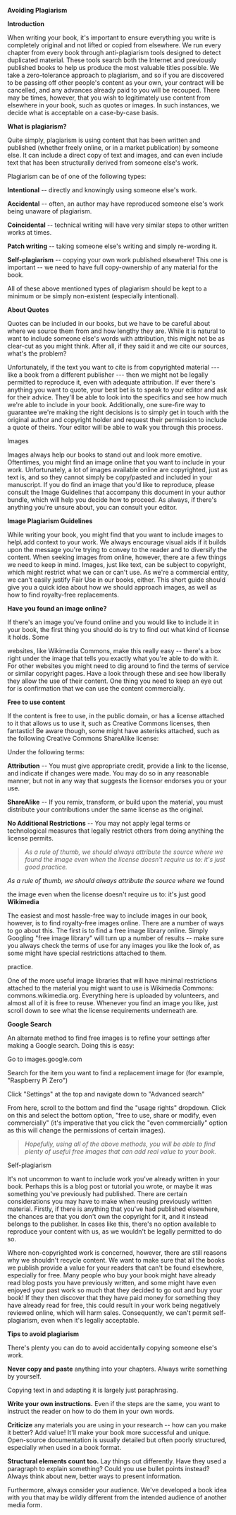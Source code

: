 **Avoiding Plagiarism**

**Introduction**

When writing your book, it's important to ensure everything you write is
completely original and not lifted or copied from elsewhere. We run
every chapter from every book through anti-plagiarism tools designed to
detect duplicated material. These tools search both the Internet and
previously published books to help us produce the most valuable titles
possible. We take a zero-tolerance approach to plagiarism, and so if you
are discovered to be passing off other people's content as your own,
your contract will be cancelled, and any advances already paid to you
will be recouped. There may be times, however, that you wish to
legitimately use content from elsewhere in your book, such as quotes or
images. In such instances, we decide what is acceptable on a
case-by-case basis.

**What is plagiarism?**

Quite simply, plagiarism is using content that has been written and
published (whether freely online, or in a market publication) by someone
else. It can include a direct copy of text and images, and can even
include text that has been structurally derived from someone else\'s
work.

Plagiarism can be of one of the following types:

**Intentional** -- directly and knowingly using someone else\'s work.

**Accidental** -- often, an author may have reproduced someone else\'s
work being unaware of plagiarism.

**Coincidental** -- technical writing will have very similar steps to
other written works at times.

**Patch writing** -- taking someone else\'s writing and simply
re-wording it.

**Self-plagiarism** -- copying your own work published elsewhere! This
one is important -- we need to have full copy-ownership of any material
for the book.

All of these above mentioned types of plagiarism should be kept to a
minimum or be simply non-existent (especially intentional).

**About Quotes**

Quotes can be included in our books, but we have to be careful about
where we source them from and how lengthy they are. While it is natural
to want to include someone else\'s words with attribution, this might
not be as clear-cut as you might think. After all, if they said it and
we cite our sources, what's the problem?

Unfortunately, if the text you want to cite is from copyrighted material
--- like a book from a different publisher --- then we might not be
legally permitted to reproduce it, even with adequate attribution. If
ever there's anything you want to quote, your best bet is to speak to
your editor and ask for their advice. They'll be able to look into the
specifics and see how much we're able to include in your book.
Additionally, one sure-fire way to guarantee we're making the right
decisions is to simply get in touch with the original author and
copyright holder and request their permission to include a quote of
theirs. Your editor will be able to walk you through this process.

Images

Images always help our books to stand out and look more emotive.
Oftentimes, you might find an image online that you want to include in
your work. Unfortunately, a lot of images available online are
copyrighted, just as text is, and so they cannot simply be copy/pasted
and included in your manuscript. If you do find an image that you'd like
to reproduce, please consult the Image Guidelines that accompany this
document in your author bundle, which will help you decide how to
proceed. As always, if there's anything you're unsure about, you can
consult your editor.

**Image Plagiarism Guidelines**

While writing your book, you might find that you want to include images
to help\\ add context to your work. We always encourage visual aids if
it builds upon the message you're trying to convey to the reader and to
diversify the content. When seeking images from online, however, there
are a few things we need to keep in mind. Images, just like text, can be
subject to copyright, which might restrict what we can or can't use. As
we're a commercial entity, we can't easily justify Fair Use in our
books, either. This short guide should give you a quick idea about how
we should approach images, as well as how to find royalty-free
replacements.

**Have you found an image online?**

If there's an image you've found online and you would like to include it
in your book, the first thing you should do is try to find out what kind
of license it holds. Some

websites, like Wikimedia Commons, make this really easy -- there's a box
right under the image that tells you exactly what you're able to do with
it. For other websites you might need to dig around to find the terms of
service or similar copyright pages. Have a look through these and see
how liberally they allow the use of their content. One thing you need to
keep an eye out for is confirmation that we can use the content
commercially.

**Free to use content**

If the content is free to use, in the public domain, or has a license
attached to it that allows us to use it, such as Creative Commons
licenses, then fantastic! Be aware though, some might have asterisks
attached, such as the following Creative Commons ShareAlike license:

Under the following terms:

**Attribution** -- You must give appropriate credit, provide a link to
the license, and indicate if changes were made. You may do so in any
reasonable manner, but not in any way that suggests the licensor
endorses you or your use.

**ShareAlike** -- If you remix, transform, or build upon the material,
you must distribute your contributions under the same license as the
original.

**No Additional Restrictions** -- You may not apply legal terms or
technological measures that legally restrict others from doing anything
the license permits.

> *As a rule of thumb, we should always attribute the source where we
> found the image even when the license doesn't require us to: it's just
> good practice.*

*As a rule of thumb, we should always attribute the source where we*
found

the image even when the license doesn't require us to: it's just good
**Wikimedia**

The easiest and most hassle-free way to include images in our book,
however, is to find royalty-free images online. There are a number of
ways to go about this. The first is to find a free image library online.
Simply Googling "free image library" will turn up a number of results
\-- make sure you always check the terms of use for any images you like
the look of, as some might have special restrictions attached to them.

practice.

One of the more useful image libraries that will have minimal
restrictions attached to the material you might want to use is Wikimedia
Commons: commons.wikimedia.org. Everything here is uploaded by
volunteers, and almost all of it is free to reuse. Whenever you find an
image you like, just scroll down to see what the license requirements
underneath are.

**Google Search**

An alternate method to find free images is to refine your settings after
making a Google search. Doing this is easy:

Go to images.google.com

Search for the item you want to find a replacement image for (for
example, "Raspberry Pi Zero")

Click "Settings" at the top and navigate down to "Advanced search"

From here, scroll to the bottom and find the "usage rights" dropdown.
Click on this and select the bottom option, "free to use, share or
modify, even commercially" (it's imperative that you click the "even
commercially" option as this will change the permissions of certain
images).

> *Hopefully, using all of the above methods, you will be able to find
> plenty of useful free images that can add real value to your book.*

Self-plagiarism

It's not uncommon to want to include work you've already written in your
book. Perhaps this is a blog post or tutorial you wrote, or maybe it was
something you've previously had published. There are certain
considerations you may have to make when reusing previously written
material. Firstly, if there is anything that you've had published
elsewhere, the chances are that you don't own the copyright for it, and
it instead belongs to the publisher. In cases like this, there's no
option available to reproduce your content with us, as we wouldn't be
legally permitted to do so.

Where non-copyrighted work is concerned, however, there are still
reasons why we shouldn't recycle content. We want to make sure that all
the books we publish provide a value for your readers that can't be
found elsewhere, especially for free. Many people who buy your book
might have already read blog posts you have previously written, and some
might have even enjoyed your past work so much that they decided to go
out and buy your book! If they then discover that they have paid money
for something they have already read for free, this could result in your
work being negatively reviewed online, which will harm sales.
Consequently, we can't permit self-plagiarism, even when it's legally
acceptable.

**Tips to avoid plagiarism**

There\'s plenty you can do to avoid accidentally copying someone else\'s
work.

**Never copy and paste** anything into your chapters. Always write
something by yourself.

Copying text in and adapting it is largely just paraphrasing.

**Write your own instructions.** Even if the steps are the same, you
want to instruct the reader on how to do them in your own words.

**Criticize** any materials you are using in your research -- how can
you make it better? Add value! It\'ll make your book more successful and
unique. Open-source documentation is usually detailed but often poorly
structured, especially when used in a book format.

**Structural elements count too.** Lay things out differently. Have they
used a paragraph to explain something? Could you use bullet points
instead? Always think about new, better ways to present information.

Furthermore, always consider your audience. We\'ve developed a book idea
with you that may be wildly different from the intended audience of
another media form.
